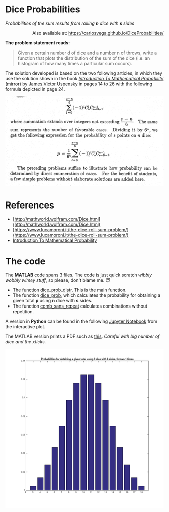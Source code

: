 # Dice Probabilities
*Probabilities of the sum results from rolling **n** dice with **s** sides*

<p align="right">
  Also available at: <a href="https://carlosvega.github.io/DiceProbabilities/">https://carlosvega.github.io/DiceProbabilities/</a>
</p>

**The problem statement reads:**

> Given a certain number d of dice and a number n of throws, write a function that plots the distribution of the sum of the dice (i.e. an histogram of how many times a particular sum occurs).

The solution developed is based on the two following articles, in which they use the solution shown in the book [*Introduction To Mathematical Probability*](https://github.com/carlosvega/DiceProbabilities/raw/master/docs/Uspensky.pdf) ([mirror](https://archive.org/details/in.ernet.dli.2015.263184)) by [James Victor Uspensky](https://en.wikipedia.org/wiki/J._V._Uspensky) in pages 14 to 26 with the following formula depicted in page 24.

![Formula](https://github.com/carlosvega/DiceProbabilities/raw/master/docs/formula.png)

# References

* [http://mathworld.wolfram.com/Dice.html](http://mathworld.wolfram.com/Dice.html)
* [https://www.lucamoroni.it/the-dice-roll-sum-problem/](https://www.lucamoroni.it/the-dice-roll-sum-problem/)
* [Introduction To Mathematical Probability](https://archive.org/details/in.ernet.dli.2015.263184)

# The code

The **MATLAB** code spans 3 files. The code is just quick scratch *wibbly wobbly wimey stuff*, so please, don't blame me. 😇

* The function [dice_prob_distr](https://github.com/carlosvega/DiceProbabilities/blob/master/dice_prob_distr.m). This is the main function.
* The function [dice_prob](https://github.com/carlosvega/DiceProbabilities/blob/master/dice_prob.m), which calculates the probability for obtaining a given total **p** using **n** dice with **s** sides.
* The function [comb_sans_repeat](https://github.com/carlosvega/DiceProbabilities/blob/master/comb_sans_repeat.m) calculates combinations without repetition.

A version in **Python** can be found in the following [Jupyter Notebook](https://github.com/carlosvega/DiceProbabilities/blob/master/docs/interactive/Charts.ipynb) from the interactive plot.

The MATLAB version prints a PDF such as [this](https://github.com/carlosvega/DiceProbabilities/raw/master/docs/dice.pdf). *Careful with big number of dice and the xticks.*

![Matlab result example](https://github.com/carlosvega/DiceProbabilities/raw/master/docs/dice.png)
